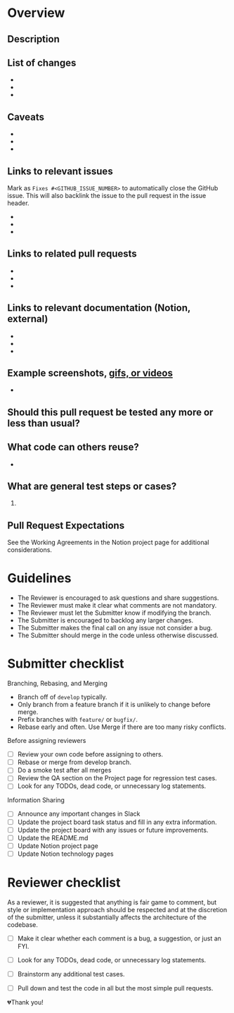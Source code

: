 Overview
========

Description
-----------


List of changes
---------------

-
-
-

Caveats
-------

-
-
-

Links to relevant issues
------------------------

Mark as `Fixes #<GITHUB_ISSUE_NUMBER>` to automatically close the GitHub issue.
This will also backlink the issue to the pull request in the issue header.

-
-
-

Links to related pull requests
------------------------------

-
-
-

Links to relevant documentation (Notion, external)
--------------------------------------------------

-
-
-

Example screenshots, [gifs, or videos](https://www.getcloudapp.com/)
--------------------------------------------------------------------

-

Should this pull request be tested any more or less than usual?
---------------------------------------------------------------


What code can others reuse?
---------------------------

-

What are general test steps or cases?
-------------------------------------

1.


Pull Request Expectations
-------------------------

See the Working Agreements in the Notion project page for additional considerations.

Guidelines
==========

- The Reviewer is encouraged to ask questions and share suggestions.
- The Reviewer must make it clear what comments are not mandatory.
- The Reviewer must let the Submitter know if modifying the branch.
- The Submitter is encouraged to backlog any larger changes.
- The Submitter makes the final call on any issue not consider a bug.
- The Submitter should merge in the code unless otherwise discussed.

Submitter checklist
===================

Branching, Rebasing, and Merging

- Branch off of `develop` typically.
- Only branch from a feature branch if it is unlikely to change before merge.
- Prefix branches with `feature/` or `bugfix/`.
- Rebase early and often. Use Merge if there are too many risky conflicts.

Before assigning reviewers

- [ ] Review your own code before assigning to others.
- [ ] Rebase or merge from develop branch.
- [ ] Do a smoke test after all merges
- [ ] Review the QA section on the Project page for regression test cases.
- [ ] Look for any TODOs, dead code, or unnecessary log statements.

Information Sharing

- [ ] Announce any important changes in Slack
- [ ] Update the project board task status and fill in any extra information.
- [ ] Update the project board with any issues or future improvements.
- [ ] Update the README.md
- [ ] Update Notion project page
- [ ] Update Notion technology pages

Reviewer checklist
==================

As a reviewer, it is suggested that anything is fair game to comment, but style or
implementation approach should be respected and at the discretion of the submitter,
unless it substantially affects the architecture of the codebase.

- [ ] Make it clear whether each comment is a bug, a suggestion, or just an FYI.
- [ ] Look for any TODOs, dead code, or unnecessary log statements.
- [ ] Brainstorm any additional test cases.
- [ ] Pull down and test the code in all but the most simple pull requests.


💔Thank you!
